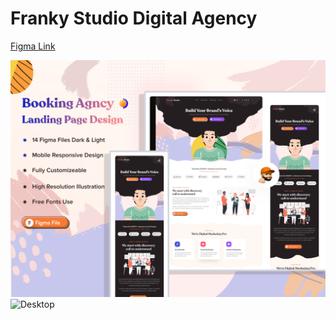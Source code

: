 # Franky Studio Digital Agency

<a href='https://ui8.net/abtechstudio/products/agency-website?status=7'>Figma Link</a>

![FrankyStudio](src/images/FrankyStudios.png)
![Desktop](FrankyStudios.png)
